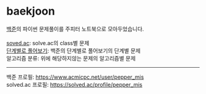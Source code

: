 # baekjoon
[백준](https://www.acmicpc.net/)의 파이썬 문제풀이를 주피터 노트북으로 모아두었습니다. <br>
<br>
[soved.ac](https://solved.ac/class): solve.ac의 class별 문제 <br>
[단계별로 풀어보기](https://www.acmicpc.net/step): 백준의 단계별로 풀어보기의 단계별 문제 <br>
알고리즘 분류: 위에 해당하지않는 문제의 알고리즘별 문제

---

백준 프로필: https://www.acmicpc.net/user/pepper_mis <br>
solved.ac 프로필: https://solved.ac/profile/pepper_mis
